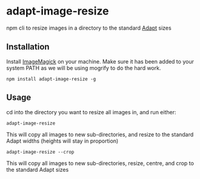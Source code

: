 # adapt-image-resize
npm cli to resize images in a directory to the standard [Adapt](https://github.com/adaptlearning/adapt_framework) sizes

## Installation

Install [ImageMagick](https://www.imagemagick.org/script/binary-releases.php) on your machine. Make sure it has been added to your system PATH as we will be using mogrify to do the hard work.

```
npm install adapt-image-resize -g
```

## Usage
cd into the directory you want to resize all images in, and run either:

```
adapt-image-resize
```
This will copy all images to new sub-directories, and resize to the standard Adapt widths (heights will stay in proportion)


```
adapt-image-resize --crop
```
This will copy all images to new sub-directories, resize, centre, and crop to the standard Adapt sizes

